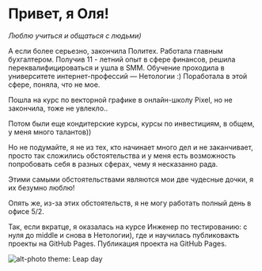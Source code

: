 # Привет, я Оля!

  *Люблю учиться и общаться с людьми)*

А если более серьезно, закончила Политех. Работала главным бухгалтером. Получив 11 - летний опыт в сфере финансов, решила переквалифицироваться и ушла в SMM. Обучение проходила в университете интернет-профессий — Нетологии :) Поработала в этой сфере, поняла, что не мое.


Пошла на курс по векторной графике в онлайн-школу Pixel, но не закончила, тоже не увлекло..


Потом были еще кондитерские курсы, курсы по инвестициям, в общем, у меня много талантов)) 


Но не подумайте, я не из тех, кто начинает много дел и не заканчивает, просто так сложились обстоятельства и у меня есть возможность попробовать себя в разных сферах, чему я несказанно рада. 


Этими самыми обстоятельствами являются мои две чудесные дочки, я их безумно люблю! 


Опять же, из-за этих обстоятельств, я не могу работать полный день в офисе 5/2. 


Так, если вкратце, я оказалась на курсе Инженер по тестированию: с нуля до middle и снова в Нетологии), где и научилась публиковакть проекты на GitHub Pages. Публикация проекта на GitHub Pages.  

![alt-photo](https://drive.google.com/file/d/1owuG5WtOEcyaorWVBZRvb6EUBJQu1zxG/view)
theme: Leap day
